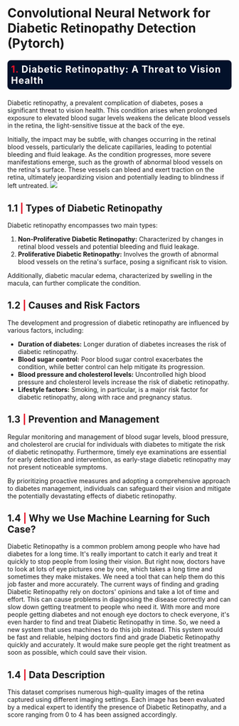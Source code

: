 # Convolutional Neural Network for Diabetic Retinopathy Detection (Pytorch)

<div style="color:white;display:fill;border-radius:8px;
            background-color:#03112A;font-size:150%;
            letter-spacing:1.0px;background-image: url(https://i.imgur.com/GVd0La1.png)">
    <p style="padding: 8px;color:white;"><b><b><span style='color:#e61227'>1. </span></b> Diabetic Retinopathy: A Threat to Vision Health</b></p>
</div>

Diabetic retinopathy, a prevalent complication of diabetes, poses a significant threat to vision health. This condition arises when prolonged exposure to elevated blood sugar levels weakens the delicate blood vessels in the retina, the light-sensitive tissue at the back of the eye. 

Initially, the impact may be subtle, with changes occurring in the retinal blood vessels, particularly the delicate capillaries, leading to potential bleeding and fluid leakage. As the condition progresses, more severe manifestations emerge, such as the growth of abnormal blood vessels on the retina's surface. These vessels can bleed and exert traction on the retina, ultimately jeopardizing vision and potentially leading to blindness if left untreated.
![](https://static.wixstatic.com/media/d9e2f2_bdef7bf6e73342e5a065f474477d7606~mv2.jpg/v1/fill/w_708,h_625,al_c,lg_1,q_85,enc_auto/d9e2f2_bdef7bf6e73342e5a065f474477d7606~mv2.jpg)

## <b>1.1 <span style='color:#e61227'>|</span> Types of Diabetic Retinopathy</b> 


Diabetic retinopathy encompasses two main types:

1. **Non-Proliferative Diabetic Retinopathy:** Characterized by changes in retinal blood vessels and potential bleeding and fluid leakage.
2. **Proliferative Diabetic Retinopathy:** Involves the growth of abnormal blood vessels on the retina's surface, posing a significant risk to vision.

Additionally, diabetic macular edema, characterized by swelling in the macula, can further complicate the condition.


## <b>1.2 <span style='color:#e61227'>|</span> Causes and Risk Factors</b> 

The development and progression of diabetic retinopathy are influenced by various factors, including:

- **Duration of diabetes:** Longer duration of diabetes increases the risk of diabetic retinopathy.
- **Blood sugar control:** Poor blood sugar control exacerbates the condition, while better control can help mitigate its progression.
- **Blood pressure and cholesterol levels:** Uncontrolled high blood pressure and cholesterol levels increase the risk of diabetic retinopathy.
- **Lifestyle factors:** Smoking, in particular, is a major risk factor for diabetic retinopathy, along with race and pregnancy status.

## <b>1.3 <span style='color:#e61227'>|</span> Prevention and Management</b> 

Regular monitoring and management of blood sugar levels, blood pressure, and cholesterol are crucial for individuals with diabetes to mitigate the risk of diabetic retinopathy. Furthermore, timely eye examinations are essential for early detection and intervention, as early-stage diabetic retinopathy may not present noticeable symptoms.

By prioritizing proactive measures and adopting a comprehensive approach to diabetes management, individuals can safeguard their vision and mitigate the potentially devastating effects of diabetic retinopathy.

## <b>1.4 <span style='color:#e61227'>|</span> Why we Use Machine Learning for Such Case?</b> 
Diabetic Retinopathy is a common problem among people who have had diabetes for a long time. It's really important to catch it early and treat it quickly to stop people from losing their vision. But right now, doctors have to look at lots of eye pictures one by one, which takes a long time and sometimes they make mistakes. We need a tool that can help them do this job faster and more accurately. The current ways of finding and grading Diabetic Retinopathy rely on doctors' opinions and take a lot of time and effort. This can cause problems in diagnosing the disease correctly and can slow down getting treatment to people who need it. With more and more people getting diabetes and not enough eye doctors to check everyone, it's even harder to find and treat Diabetic Retinopathy in time. So, we need a new system that uses machines to do this job instead. This system would be fast and reliable, helping doctors find and grade Diabetic Retinopathy quickly and accurately. It would make sure people get the right treatment as soon as possible, which could save their vision.

## <b>1.4 <span style='color:#e61227'>|</span> Data Description</b> 
This dataset comprises numerous high-quality images of the retina captured using different imaging settings. Each image has been evaluated by a medical expert to identify the presence of Diabetic Retinopathy, and a score ranging from 0 to 4 has been assigned accordingly.
